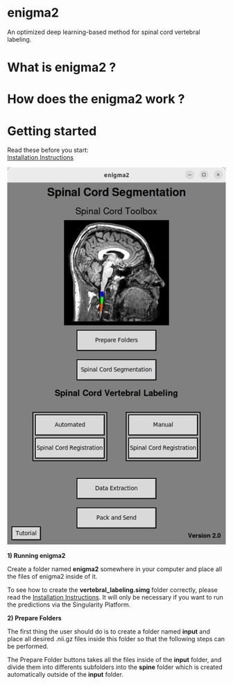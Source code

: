 # enigma2
An optimized deep learning-based method for spinal cord vertebral labeling.

# What is enigma2 ?

# How does the enigma2 work ?

# Getting started

Read these before you start:  
[Installation Instructions](/Installation%20Instructions.md)

!["enigma2 interface"](interface.png)

**1) Running enigma2** 

Create a folder named **enigma2** somewhere in your computer and place all the files of enigma2 inside of it.  

To see how to create the **vertebral_labeling.simg** folder correctly, please read the [Installation Instructions](/Installation%20Instructions.md). It will only be necessary if you want to run the predictions via the Singularity Platform.

**2) Prepare Folders** 

The first thing the user should do is to create a folder named **input** and place all desired .nii.gz files inside this folder so that the following steps can be performed. 

The Prepare Folder buttons takes all the files inside of the **input** folder, and divide them into differents subfolders into the **spine** folder which is created automatically outside of the **input** folder.
 

